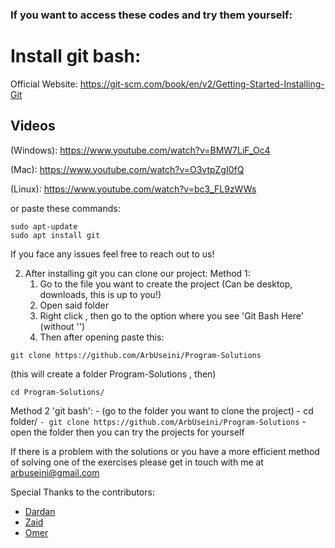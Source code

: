 ### If you want to access these codes and try them yourself:

# Install git bash: 
Official Website: https://git-scm.com/book/en/v2/Getting-Started-Installing-Git

## Videos
(Windows):
https://www.youtube.com/watch?v=BMW7LiF_Oc4

(Mac):
https://www.youtube.com/watch?v=O3vtpZgI0fQ

(Linux):
https://www.youtube.com/watch?v=bc3_FL9zWWs

or paste these commands:
```
sudo apt-update
sudo apt install git
```
If you face any issues feel free to reach out to us!

2. After installing git you can clone our project:
Method 1:
    1. Go to the file you want to create the project (Can be desktop, downloads, this is up to you!)
    2. Open said folder
    3. Right click , then go to the option where you see 'Git Bash Here' (without '')
    4. Then after opening paste this:
```
git clone https://github.com/ArbUseini/Program-Solutions
```
(this will create a folder Program-Solutions , then)
```
cd Program-Solutions/
```


Method 2 'git bash':
    - (go to the folder you want to clone the project)
    - cd folder/
    ```
    - git clone https://github.com/ArbUseini/Program-Solutions
    ```
    - open the folder then you can try the projects for yourself        

If there is a problem with the solutions or you have a more efficient method of solving one of the exercises please get in touch with me at arbuseini@gmail.com

Special Thanks to the contributors:
- [Dardan]()
- [Zaid](https://github.com/Zaid995)
- [Omer](https://github.com/omertairi04)
